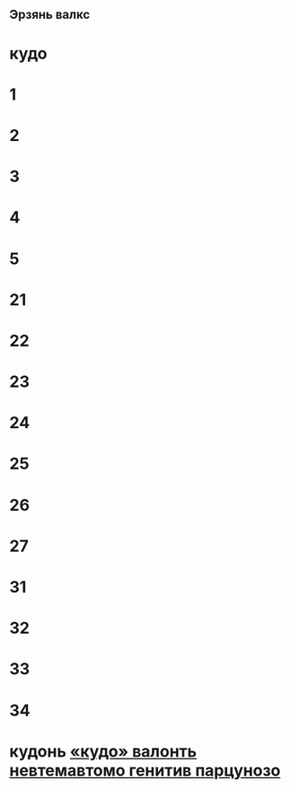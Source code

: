## Эрзянь валкс

# кудо

# 1

# 2

# 3

# 4

# 5

# 21

# 22

# 23

# 24

# 25

# 26

# 27

# 31

# 32

# 33

# 34


# кудонь [«кудо» валонть невтемавтомо генитив парцунозо](https://rueter.github.io/emerald/historical-mordvin-grammars/docs/myv_erzjanj_valks.md#кудо)